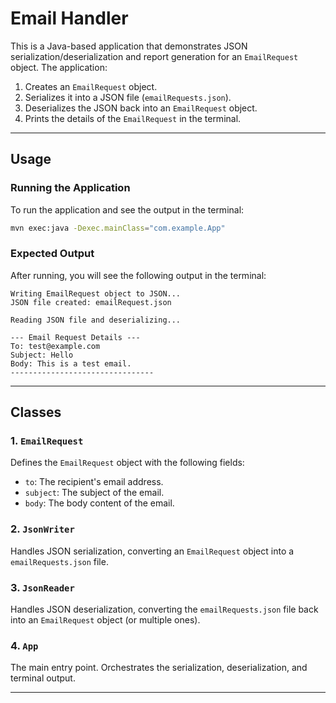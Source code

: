 
# Email Handler

This is a Java-based application that demonstrates JSON serialization/deserialization and report generation for an `EmailRequest` object. The application:

1. Creates an `EmailRequest` object.
2. Serializes it into a JSON file (`emailRequests.json`).
3. Deserializes the JSON back into an `EmailRequest` object.
4. Prints the details of the `EmailRequest` in the terminal.

---

## Usage

### Running the Application

To run the application and see the output in the terminal:

```bash
mvn exec:java -Dexec.mainClass="com.example.App"
```

### Expected Output

After running, you will see the following output in the terminal:

```
Writing EmailRequest object to JSON...
JSON file created: emailRequest.json

Reading JSON file and deserializing...

--- Email Request Details ---
To: test@example.com
Subject: Hello
Body: This is a test email.
--------------------------------
```

---

## Classes

### 1. `EmailRequest`
Defines the `EmailRequest` object with the following fields:
- `to`: The recipient's email address.
- `subject`: The subject of the email.
- `body`: The body content of the email.

### 2. `JsonWriter`
Handles JSON serialization, converting an `EmailRequest` object into a `emailRequests.json` file.

### 3. `JsonReader`
Handles JSON deserialization, converting the `emailRequests.json` file back into an `EmailRequest` object (or multiple ones).

### 4. `App`
The main entry point. Orchestrates the serialization, deserialization, and terminal output.


---


